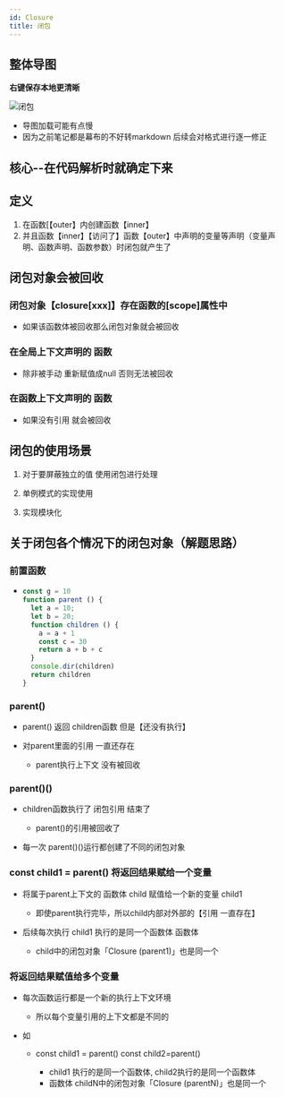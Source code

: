 ```yaml
---
id: Closure
title: 闭包
---
```


## 整体导图 
**右键保存本地更清晰**

![闭包](https://i.loli.net/2021/08/05/aZpnYm5D8qFGEcO.png)

- 导图加载可能有点慢
- 因为之前笔记都是幕布的不好转markdown  后续会对格式进行逐一修正

## 核心--在代码解析时就确定下来

## 定义

1. 在函数[【outer】内创建函数【inner】
2. 并且函数【inner】【访问了】函数【outer】中声明的变量等声明（变量声明、函数声明、函数参数）时闭包就产生了

## 闭包对象会被回收

### 闭包对象【closure[xxx]】存在函数的[scope]属性中

- 如果该函数体被回收那么闭包对象就会被回收

### 在全局上下文声明的 函数 

- 除非被手动 重新赋值成null  否则无法被回收

### 在函数上下文声明的 函数 

- 如果没有引用 就会被回收

## 闭包的使用场景

1. 对于要屏蔽独立的值 使用闭包进行处理

2.  单例模式的实现使用

3.  实现模块化


## 关于闭包各个情况下的闭包对象（解题思路）

### 前置函数

- ```js
  const g = 10
  function parent () {
    let a = 10;
    let b = 20;
    function children () {
      a = a + 1
      const c = 30
      return a + b + c
    }
    console.dir(children)
    return children
  }
  ```

  

### parent()

- parent() 返回 children函数  但是【还没有执行】 
- 对parent里面的引用 一直还存在 

	- parent执行上下文 没有被回收

### parent()()

- children函数执行了  闭包引用 结束了

	- parent()的引用被回收了

- 每一次 parent()()运行都创建了不同的闭包对象

###  const child1 = parent()   将返回结果赋给一个变量

- 将属于parent上下文的 函数体 child 赋值给一个新的变量 child1

	- 即使parent执行完毕，所以child内部对外部的【引用 一直存在】

- 后续每次执行 child1  执行的是同一个函数体  函数体 

	- child中的闭包对象「Closure (parent1)」也是同一个

### 将返回结果赋值给多个变量

- 每次函数运行都是一个新的执行上下文环境

	- 所以每个变量引用的上下文都是不同的

- 如

	- const child1 = parent()  const child2=parent()

		- child1 执行的是同一个函数体, child2执行的是同一个函数体  
		-  函数体 childN中的闭包对象「Closure (parentN)」也是同一个

